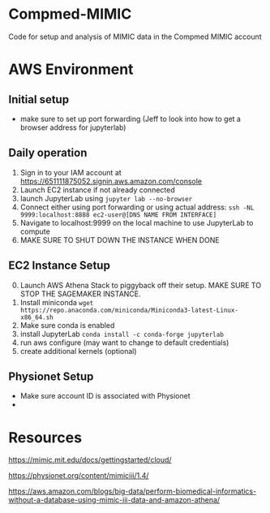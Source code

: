 # Compmed-MIMIC
Code for setup and analysis of MIMIC data in the Compmed MIMIC account

# AWS Environment
## Initial setup
- make sure to set up port forwarding (Jeff to look into how to get a browser address for jupyterlab)

## Daily operation
1. Sign in to your IAM account at https://651111875052.signin.aws.amazon.com/console
2. Launch EC2 instance if not already connected
3. launch JupyterLab using `jupyter lab --no-browser`
4. Connect either using port forwarding or using actual address: `ssh -NL 9999:localhost:8888 ec2-user@[DNS NAME FROM INTERFACE]`
5. Navigate to localhost:9999 on the local machine to use JupyterLab to compute 
6. MAKE SURE TO SHUT DOWN THE INSTANCE WHEN DONE

## EC2 Instance Setup
0. Launch AWS Athena Stack to piggyback off their setup. MAKE SURE TO STOP THE SAGEMAKER INSTANCE.
1. Install miniconda `wget https://repo.anaconda.com/miniconda/Miniconda3-latest-Linux-x86_64.sh`
2. Make sure conda is enabled
3. install JupyterLab `conda install -c conda-forge jupyterlab`
4. run aws configure (may want to change to default credentials)
5. create additional kernels (optional)


## Physionet Setup
- Make sure account ID is associated with Physionet
- 

# Resources
https://mimic.mit.edu/docs/gettingstarted/cloud/

https://physionet.org/content/mimiciii/1.4/

https://aws.amazon.com/blogs/big-data/perform-biomedical-informatics-without-a-database-using-mimic-iii-data-and-amazon-athena/
